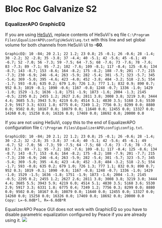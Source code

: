 # Bloc Roc Galvanize S2
### EqualizerAPO GraphicEQ
If you are using [HeSuVi](https://sourceforge.net/projects/hesuvi/), replace contents of HeSuVi's eq file `C:\Program Files\EqualizerAPO\config\HeSuVi\eq.txt` with this line and set global volume for both channels from HeSuVi UI to **-60**.
```
GraphicEQ: 10 -84; 20 2.1; 22 1.2; 23 0.8; 25 -0.1; 26 -0.6; 28 -1.4; 30 -2.2; 32 -2.8; 35 -3.8; 37 -4.4; 40 -5.1; 42 -5.6; 45 -6.1; 49 -6.7; 52 -7.0; 56 -7.3; 59 -7.5; 64 -7.5; 68 -7.6; 73 -7.6; 78 -7.6; 83 -7.3; 89 -7.1; 95 -7.2; 102 -7.6; 109 -8.1; 117 -8.4; 125 -8.6; 134 -8.7; 143 -8.7; 153 -8.6; 164 -8.2; 175 -8.2; 188 -7.9; 201 -7.7; 215 -7.3; 230 -6.9; 246 -6.4; 263 -5.9; 282 -5.4; 301 -5.7; 323 -5.7; 345 -5.4; 369 -5.0; 395 -4.6; 423 -4.0; 452 -3.8; 484 -3.2; 518 -2.5; 554 -1.7; 593 -0.8; 635 0.2; 679 1.0; 726 1.3; 777 1.1; 832 0.9; 890 0.7; 952 0.3; 1019 -0.1; 1090 -0.6; 1167 -0.8; 1248 -0.7; 1336 -1.0; 1429 -1.0; 1529 -1.5; 1636 -1.8; 1751 -1.9; 1873 -1.6; 2004 -1.3; 2145 -0.5; 2295 0.2; 2455 1.2; 2627 2.6; 2811 3.8; 3008 3.8; 3219 3.0; 3444 4.4; 3685 5.5; 3943 5.9; 4219 6.0; 4514 5.1; 4830 3.5; 5168 3.6; 5530 2.9; 5917 3.3; 6331 1.8; 6775 0.4; 7249 1.2; 7756 0.3; 8299 0.0; 8880 0.0; 9502 0.0; 10167 0.0; 10879 0.0; 11640 0.0; 12455 0.0; 13327 0.0; 14260 0.0; 15258 0.0; 16326 0.0; 17469 0.0; 18692 0.0; 20000 0.0
```
If you are not using HeSuVi, copy this to the end of EqualizerAPO configuration file `C:\Program Files\EqualizerAPO\config\config.txt`.
```
GraphicEQ: 10 -84; 20 2.1; 22 1.2; 23 0.8; 25 -0.1; 26 -0.6; 28 -1.4; 30 -2.2; 32 -2.8; 35 -3.8; 37 -4.4; 40 -5.1; 42 -5.6; 45 -6.1; 49 -6.7; 52 -7.0; 56 -7.3; 59 -7.5; 64 -7.5; 68 -7.6; 73 -7.6; 78 -7.6; 83 -7.3; 89 -7.1; 95 -7.2; 102 -7.6; 109 -8.1; 117 -8.4; 125 -8.6; 134 -8.7; 143 -8.7; 153 -8.6; 164 -8.2; 175 -8.2; 188 -7.9; 201 -7.7; 215 -7.3; 230 -6.9; 246 -6.4; 263 -5.9; 282 -5.4; 301 -5.7; 323 -5.7; 345 -5.4; 369 -5.0; 395 -4.6; 423 -4.0; 452 -3.8; 484 -3.2; 518 -2.5; 554 -1.7; 593 -0.8; 635 0.2; 679 1.0; 726 1.3; 777 1.1; 832 0.9; 890 0.7; 952 0.3; 1019 -0.1; 1090 -0.6; 1167 -0.8; 1248 -0.7; 1336 -1.0; 1429 -1.0; 1529 -1.5; 1636 -1.8; 1751 -1.9; 1873 -1.6; 2004 -1.3; 2145 -0.5; 2295 0.2; 2455 1.2; 2627 2.6; 2811 3.8; 3008 3.8; 3219 3.0; 3444 4.4; 3685 5.5; 3943 5.9; 4219 6.0; 4514 5.1; 4830 3.5; 5168 3.6; 5530 2.9; 5917 3.3; 6331 1.8; 6775 0.4; 7249 1.2; 7756 0.3; 8299 0.0; 8880 0.0; 9502 0.0; 10167 0.0; 10879 0.0; 11640 0.0; 12455 0.0; 13327 0.0; 14260 0.0; 15258 0.0; 16326 0.0; 17469 0.0; 18692 0.0; 20000 0.0
Copy: L=-6.0dB*l, R=-6.0dB*R
```
EqualizerAPO Peace GUI does not work with GraphicEQ so you have to disable parametric equalization configured by Peace if you are already using it.
![](https://raw.githubusercontent.com/jaakkopasanen/AutoEq/master/results/Headphone.com/innerfidelity/onear/Bloc%20Roc%20Galvanize%20S2/Bloc%20Roc%20Galvanize%20S2.png)
